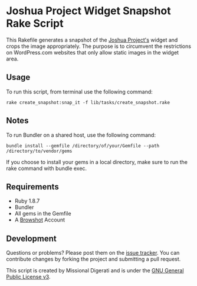 Joshua Project Widget Snapshot Rake Script
==========================================

This Rakefile generates a snapshot of the [Joshua Project's](http://www.joshuaproject.net/) widget and crops the image appropriately.  The purpose is to circumvent the restrictions on WordPress.com websites that only allow static images in the widget area.

Usage
-----

To run this script,  from terminal use the following command:

`rake create_snapshot:snap_it -f lib/tasks/create_snapshot.rake`

Notes
-----

To run Bundler on a shared host, use the following command:

`bundle install --gemfile /directory/of/your/Gemfile --path /directory/to/vendor/gems`

If you choose to install your gems in a local directory,  make sure to run the rake command with bundle exec.

Requirements
------------

* Ruby 1.8.7
* Bundler
* All gems in the Gemfile
* A [Browshot](http://browshot.com) Account

Development
-----------

Questions or problems? Please post them on the [issue tracker](https://github.com/MissionalDigerati/JP-Widget-Snapshot/issues). You can contribute changes by forking the project and submitting a pull request.

This script is created by Missional Digerati and is under the [GNU General Public License v3](http://www.gnu.org/licenses/gpl-3.0-standalone.html).